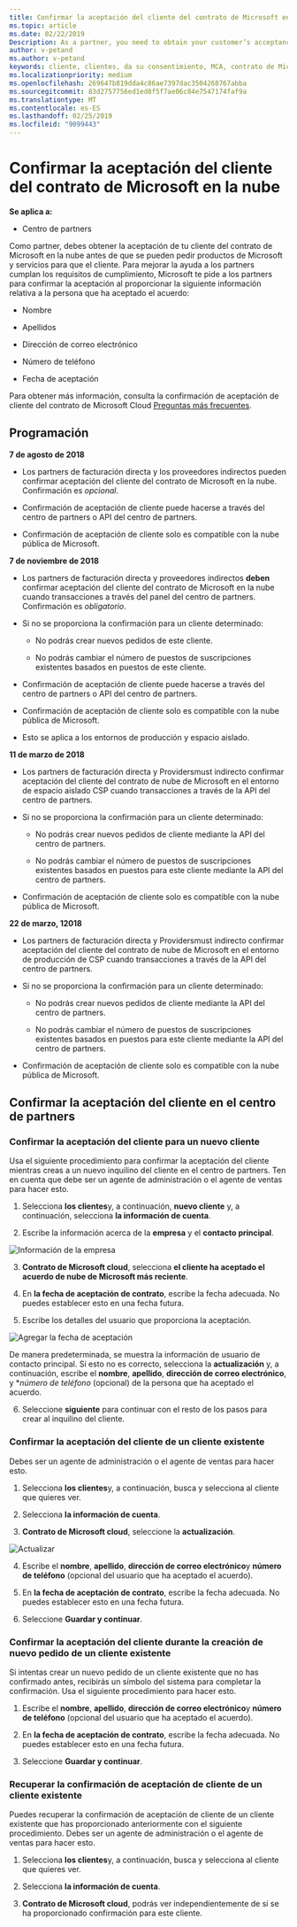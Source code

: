 ```yaml
---
title: Confirmar la aceptación del cliente del contrato de Microsoft en la nube | El centro de partners
ms.topic: article
ms.date: 02/22/2019
Description: As a partner, you need to obtain your customer’s acceptance of the Microsoft Cloud Agreement before you can order Microsoft products and services for that customer. To better help partners meet compliance requirements, Microsoft asks partners to confirm acceptance by providing certain details regarding the person who accepted the agreement.
author: v-petand
ms.author: v-petand
keywords: cliente, clientes, da su consentimiento, MCA, contrato de Microsoft Cloud, plantillas de acuerdos de cliente
ms.localizationpriority: medium
ms.openlocfilehash: 269647b819dda4c86ae7397dac3504268767abba
ms.sourcegitcommit: 83d2757756ed1ed8f5f7ae06c84e7547174faf9a
ms.translationtype: MT
ms.contentlocale: es-ES
ms.lasthandoff: 02/25/2019
ms.locfileid: "9099443"
---
```

# <a name="confirm-customer-acceptance-of-the-microsoft-cloud-agreement"></a>Confirmar la aceptación del cliente del contrato de Microsoft en la nube

**Se aplica a:**
-  Centro de partners

Como partner, debes obtener la aceptación de tu cliente del contrato de Microsoft en la nube antes de que se pueden pedir productos de Microsoft y servicios para que el cliente. Para mejorar la ayuda a los partners cumplan los requisitos de cumplimiento, Microsoft te pide a los partners para confirmar la aceptación al proporcionar la siguiente información relativa a la persona que ha aceptado el acuerdo: 

-   Nombre

-   Apellidos

-   Dirección de correo electrónico

-   Número de teléfono

-   Fecha de aceptación

Para obtener más información, consulta la confirmación de aceptación de cliente del contrato de Microsoft Cloud [Preguntas más frecuentes](https://docs.microsoft.com/en-us/partner-center/confirm-consent-faq).

## <a name="schedule"></a>Programación

**7 de agosto de 2018**

-   Los partners de facturación directa y los proveedores indirectos pueden confirmar aceptación del cliente del contrato de Microsoft en la nube. Confirmación es *opcional*.

-   Confirmación de aceptación de cliente puede hacerse a través del centro de partners o API del centro de partners.

-   Confirmación de aceptación de cliente solo es compatible con la nube pública de Microsoft.


**7 de noviembre de 2018**

-   Los partners de facturación directa y proveedores indirectos **deben** confirmar aceptación del cliente del contrato de Microsoft en la nube cuando transacciones a través del panel del centro de partners. Confirmación es *obligatorio*.

-   Si no se proporciona la confirmación para un cliente determinado:

    -   No podrás crear nuevos pedidos de este cliente.

    -   No podrás cambiar el número de puestos de suscripciones existentes basados en puestos de este cliente.

-   Confirmación de aceptación de cliente puede hacerse a través del centro de partners o API del centro de partners.

-   Confirmación de aceptación de cliente solo es compatible con la nube pública de Microsoft.

-   Esto se aplica a los entornos de producción y espacio aislado.

**11 de marzo de 2018**

- Los partners de facturación directa y Providersmust indirecto confirmar aceptación del cliente del contrato de nube de Microsoft en el entorno de espacio aislado CSP cuando transacciones a través de la API del centro de partners.
- Si no se proporciona la confirmación para un cliente determinado:

    - No podrás crear nuevos pedidos de cliente mediante la API del centro de partners.
 
    - No podrás cambiar el número de puestos de suscripciones existentes basados en puestos para este cliente mediante la API del centro de partners.
- Confirmación de aceptación de cliente solo es compatible con la nube pública de Microsoft. 

**22 de marzo, 12018**

- Los partners de facturación directa y Providersmust indirecto confirmar aceptación del cliente del contrato de nube de Microsoft en el entorno de producción de CSP cuando transacciones a través de la API del centro de partners.

- Si no se proporciona la confirmación para un cliente determinado:
  - No podrás crear nuevos pedidos de cliente mediante la API del centro de partners.

  - No podrás cambiar el número de puestos de suscripciones existentes basados en puestos para este cliente mediante la API del centro de partners.
-  Confirmación de aceptación de cliente solo es compatible con la nube pública de Microsoft.







## <a name="confirming-customer-acceptance-in-partner-center"></a>Confirmar la aceptación del cliente en el centro de partners

### <a name="confirm-customer-acceptance-for-a-new-customer"></a>Confirmar la aceptación del cliente para un nuevo cliente

Usa el siguiente procedimiento para confirmar la aceptación del cliente mientras creas a un nuevo inquilino del cliente en el centro de partners. Ten en cuenta que debe ser un agente de administración o el agente de ventas para hacer esto.
 
1.  Selecciona **los clientes**y, a continuación, **nuevo cliente** y, a continuación, selecciona **la información de cuenta**.

2.  Escribe la información acerca de la **empresa** y el **contacto principal**.

![Información de la empresa](images/mca/mca1.png)

3.  **Contrato de Microsoft cloud**, selecciona **el cliente ha aceptado el acuerdo de nube de Microsoft más reciente**. 

4.  En **la fecha de aceptación de contrato**, escribe la fecha adecuada. No puedes establecer esto en una fecha futura.

5.  Escribe los detalles del usuario que proporciona la aceptación. 

![Agregar la fecha de aceptación](images/mca/MCA3.png)

De manera predeterminada, se muestra la información de usuario de contacto principal. Si esto no es correcto, selecciona la **actualización** y, a continuación, escribe el **nombre**, **apellido**, **dirección de correo electrónico**, y **número de teléfono* (opcional) de la persona que ha aceptado el acuerdo.

6.  Seleccione **siguiente** para continuar con el resto de los pasos para crear al inquilino del cliente.

### <a name="confirm-customer-acceptance-for-an-existing-customer"></a>Confirmar la aceptación del cliente de un cliente existente

Debes ser un agente de administración o el agente de ventas para hacer esto. 

1.  Selecciona **los clientes**y, a continuación, busca y selecciona al cliente que quieres ver. 

2.  Selecciona **la información de cuenta**.

3.  **Contrato de Microsoft cloud**, seleccione la **actualización**.

![Actualizar](images/mca/mca4.png)

4.  Escribe el **nombre**, **apellido**, **dirección de correo electrónico**y **número de teléfono** (opcional del usuario que ha aceptado el acuerdo).

5.  En **la fecha de aceptación de contrato**, escribe la fecha adecuada. No puedes establecer esto en una fecha futura.

6.  Seleccione **Guardar y continuar**.

### <a name="confirm-customer-acceptance-while-creating-new-order-for-an-existing-customer"></a>Confirmar la aceptación del cliente durante la creación de nuevo pedido de un cliente existente

Si intentas crear un nuevo pedido de un cliente existente que no has confirmado antes, recibirás un símbolo del sistema para completar la confirmación. Usa el siguiente procedimiento para hacer esto. 

1.  Escribe el **nombre**, **apellido**, **dirección de correo electrónico**y **número de teléfono** (opcional del usuario que ha aceptado el acuerdo).

2.  En **la fecha de aceptación de contrato**, escribe la fecha adecuada. No puedes establecer esto en una fecha futura.

3.  Seleccione **Guardar y continuar**.


### <a name="retrieve-confirmation-of-customer-acceptance-for-an-existing-customer"></a>Recuperar la confirmación de aceptación de cliente de un cliente existente

Puedes recuperar la confirmación de aceptación de cliente de un cliente existente que has proporcionado anteriormente con el siguiente procedimiento. Debes ser un agente de administración o el agente de ventas para hacer esto. 

1.  Selecciona **los clientes**y, a continuación, busca y selecciona al cliente que quieres ver. 

2.  Selecciona **la información de cuenta**.

3.  **Contrato de Microsoft cloud**, podrás ver independientemente de si se ha proporcionado confirmación para este cliente.

